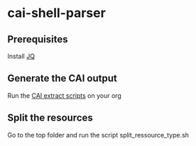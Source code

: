 # cai-shell-parser

## Prerequisites  

Install [JQ](https://stedolan.github.io/jq/)  


## Generate the CAI output  

Run the [CAI extract scripts](https://gist.github.com/dgourillon/1fa775801c00a1fadd92b4aa95ed9dac) on your org  
## Split the resources  

Go to the top folder  and run the script split_ressource_type.sh